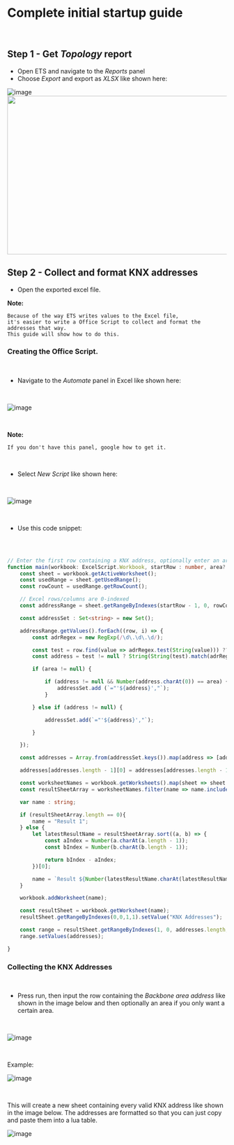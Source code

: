 # Complete initial startup guide

<br>

## Step 1 - Get *Topology* report
    
- Open ETS and navigate to the *Reports* panel
- Choose *Export* and export as *XLSX* like shown here:

![image](./Images/image_1.png)
<img src="./Images/image_2.png" width="605" height="363">

## Step 2 - Collect and format KNX addresses

- Open the exported excel file.

**Note:** 
        
    Because of the way ETS writes values to the Excel file,
    it's easier to write a Office Script to collect and format the addresses that way.
    This guide will show how to do this.


### Creating the Office Script.

<br>

- Navigate to the *Automate* panel in Excel like shown here:

<br>

![image](./Images/image_3.png)

<br>

**Note:**

    If you don't have this panel, google how to get it.

<br>

- Select *New Script* like shown here:

<br>

![image](./Images/image_4.png)

<br>

- Use this code snippet:

<br>

``` typescript

// Enter the first row containing a KNX address, optionally enter an area if you only want a certain area.
function main(workbook: ExcelScript.Workbook, startRow : number, area?: number) {
    const sheet = workbook.getActiveWorksheet();
    const usedRange = sheet.getUsedRange();
    const rowCount = usedRange.getRowCount();

    // Excel rows/columns are 0-indexed
    const addressRange = sheet.getRangeByIndexes(startRow - 1, 0, rowCount, 10); // Normally there aren't any KNX Addresses past column K i.e column 10

    const addressSet : Set<string> = new Set();

    addressRange.getValues().forEach((row, i) => {
        const adrRegex = new RegExp(/\d\.\d\.\d/);

        const test = row.find(value => adrRegex.test(String(value))) ?? null;
        const address = test != null ? String(String(test).match(adrRegex)) : null;

        if (area != null) {

            if (address != null && Number(address.charAt(0)) == area) {
                addressSet.add (`="'${address}',"`);
            }

        } else if (address != null) {

            addressSet.add(`="'${address}',"`);

        }

    });

    const addresses = Array.from(addressSet.keys()).map(address => [address]);

    addresses[addresses.length - 1][0] = addresses[addresses.length - 1][0].replace(",", "");

    const worksheetNames = workbook.getWorksheets().map(sheet => sheet.getName());
    const resultSheetArray = worksheetNames.filter(name => name.includes("Result"));

    var name : string;

    if (resultSheetArray.length == 0){
        name = "Result 1";
    } else {
        let latestResultName = resultSheetArray.sort((a, b) => {
            const aIndex = Number(a.charAt(a.length - 1));
            const bIndex = Number(b.charAt(b.length - 1));

            return bIndex - aIndex;
        })[0];

        name = `Result ${Number(latestResultName.charAt(latestResultName.length - 1)) + 1}`;
    }

    workbook.addWorksheet(name);

    const resultSheet = workbook.getWorksheet(name);
    resultSheet.getRangeByIndexes(0,0,1,1).setValue("KNX Addresses");

    const range = resultSheet.getRangeByIndexes(1, 0, addresses.length, 1);
    range.setValues(addresses);

}

```

### Collecting the KNX Addresses

<br>

- Press run, then input the row containing the *Backbone area address* like shown in the image below and then optionally an area if you only want a certain area.

<br>

![image](./Images/image_5.png)

<br>

Example:

![image](./Images/image_6.png)

<br>

This will create a new sheet containing every valid KNX address like shown in the image below.
The addresses are formatted so that you can just copy and paste them into a lua table.

![image](./Images/image_7.png)